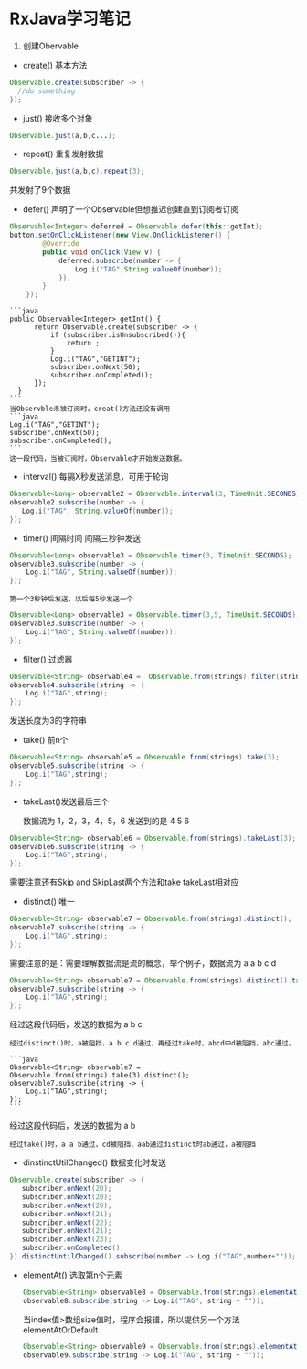 # RxJava学习笔记

1. 创建Obervable
  * create() 基本方法
  ```java
  Observable.create(subscriber -> {
    //do something
  });
  ```

  * just() 接收多个对象
  ```java
  Observable.just(a,b,c...);
  ```

  * repeat() 重复发射数据
  ```java
  Observable.just(a,b,c).repeat(3);
  ```
  共发射了9个数据

  * defer() 声明了一个Observable但想推迟创建直到订阅者订阅
  ```java
  Observable<Integer> deferred = Observable.defer(this::getInt);
  button.setOnClickListener(new View.OnClickListener() {
          @Override
          public void onClick(View v) {
              deferred.subscribe(number -> {
                  Log.i("TAG",String.valueOf(number));
              });
          }
      });
  ```

    ```java
    public Observable<Integer> getInt() {
          return Observable.create(subscriber -> {
              if (subscriber.isUnsubscribed()){
                  return ;
              }
              Log.i("TAG","GETINT");
              subscriber.onNext(50);
              subscriber.onCompleted();
          });
      }
    ```
    当Observble未被订阅时，creat()方法还没有调用
    ```java
    Log.i("TAG","GETINT");
    subscriber.onNext(50);
    subscriber.onCompleted();
    ```
    这一段代码，当被订阅时，Observable才开始发送数据。

  * interval() 每隔X秒发送消息，可用于轮询
  ```java
  Observable<Long> observable2 = Observable.interval(3, TimeUnit.SECONDS);
  observable2.subscribe(number -> {
     Log.i("TAG", String.valueOf(number));
  });
  ```

  * timer() 间隔时间
  间隔三秒钟发送
  ```java
  Observable<Long> observable3 = Observable.timer(3, TimeUnit.SECONDS);
  observable3.subscribe(number -> {
      Log.i("TAG", String.valueOf(number));
  });
  ```

    第一个3秒钟后发送，以后每5秒发送一个
```java
Observable<Long> observable3 = Observable.timer(3,5, TimeUnit.SECONDS);
observable3.subscribe(number -> {
    Log.i("TAG", String.valueOf(number));
});
```

  * filter() 过滤器
  ```java
  Observable<String> observable4 =  Observable.from(strings).filter(string -> string.length()==3);
  observable4.subscribe(string -> {
      Log.i("TAG",string);
  });
  ```
  发送长度为3的字符串

  * take() 前n个
  ```java
  Observable<String> observable5 = Observable.from(strings).take(3);
  observable5.subscribe(string -> {
      Log.i("TAG",string);
  });
  ```

  * takeLast()发送最后三个

    数据流为 1，2，3，4，5，6
    发送到的是 4 5 6
  ```java
  Observable<String> observable6 = Observable.from(strings).takeLast(3);
  observable6.subscribe(string -> {
      Log.i("TAG",string);
  });
  ```
  需要注意还有Skip and SkipLast两个方法和take takeLast相对应

  * distinct() 唯一
  ```java
  Observable<String> observable7 = Observable.from(strings).distinct();
  observable7.subscribe(string -> {
      Log.i("TAG",string);
  });
  ```
  需要注意的是：需要理解数据流是流的概念，举个例子，数据流为 a a b c d
  ```java
  Observable<String> observable7 = Observable.from(strings).distinct().take(3);
  observable7.subscribe(string -> {
      Log.i("TAG",string);
  });
  ```
  经过这段代码后，发送的数据为 a b c

    经过distinct()时，a被阻挡，a b c d通过，再经过take时，abcd中d被阻挡，abc通过。

    ```java
    Observable<String> observable7 = Observable.from(strings).take(3).distinct();
    observable7.subscribe(string -> {
        Log.i("TAG",string);
    });
    ```
  经过这段代码后，发送的数据为 a b

    经过take()时，a a b通过，cd被阻挡，aab通过distinct时ab通过，a被阻挡

  * dinstinctUtilChanged() 数据变化时发送
  ```java
  Observable.create(subscriber -> {
     subscriber.onNext(20);
     subscriber.onNext(20);
     subscriber.onNext(20);
     subscriber.onNext(21);
     subscriber.onNext(22);
     subscriber.onNext(21);
     subscriber.onNext(23);
     subscriber.onCompleted();
 }).distinctUntilChanged().subscribe(number -> Log.i("TAG",number+""));
  ```

  * elementAt() 选取第n个元素
    ```java
    Observable<String> observable8 = Observable.from(strings).elementAt(2);
    observable8.subscribe(string -> Log.i("TAG", string + ""));
    ```
    当index值>数组size值时，程序会报错，所以提供另一个方法  elementAtOrDefault
    ```java
    Observable<String> observable9 = Observable.from(strings).elementAtOrDefault(100,"test");
    observable9.subscribe(string -> Log.i("TAG", string + ""));
    ```
